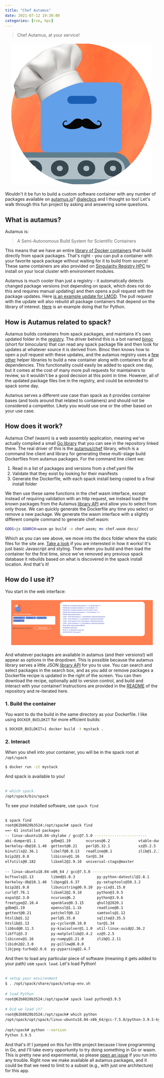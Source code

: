 ```yaml
---
title: "Chef Autamus"
date: 2021-07-12 19:30:00
categories: [rse, hpc]
---
```


> Chef Autamus, at your service!

<div style="margin:20px">
 <a href="https://github.com/autamus/chef-wasm/" target="_blank"><img src="https://raw.githubusercontent.com/autamus/chef-wasm/main/docs/img/chef-stash.png"></a>
</div>

Wouldn't it be fun to build a custom software container with any number of packages available on <a href="https://autamus.io" target="_blank">autamus.io</a>?
<a href="https://github.com/alecbcs">@alecbcs</a> and I thought so too! Let's walk through this fun project by asking and answering some questions.

## What is autamus?

Autamus is:

> A Semi-Autonomous Build System for Scientific Containers

This means that we have an entire <a href="https://autamus.io/registry/" target="_blank">library of Docker containers</a> that build directly from spack packages. That's right - you can pull a container with your favorite spack package without waiting for it to build from source! These same containers are also provided on <a href="https://singularityhub.github.io/singularity-hpc/" target="_blank">Singularity Registry HPC</a> to install on your local cluster with environment modules.

Autamus is much cooler than just a registry - it automatically detects changed package versions (not depending on spack, which does not do this and requires manual updating) and then opens a pull request with the package updates.  Here <a href="https://github.com/autamus/registry/pull/514" target="_blank">is an example update for LMOD</a>. The pull request with the update will also rebuild all package containers that depend on the library of interest. <a href="https://github.com/autamus/registry/actions/runs/987559728" target="_blank">Here</a> is an example doing that for Python.

## How is Autamus related to spack?

Autamus builds containers from spack packages, and maintains it's own updated folder in the <a href="https://github.com/autamus/registry" target="_blank">registry</a>. 
The driver behind this is a bot named <a href="https://github.com/autamus/binoc" target="_blank">binoc</a> (short for binoculars) that can read any spack package file and then look for updates at whatever source it is derived from. Binoc then knows how to open a pull request with these updates, and the autamus registry uses
a <a href="https://github.com/autamus/builder" target="_blank">few</a> <a href="https://github.com/autamus/buildconfig" target="_blank">other</a> helper libraries
to build a new container along with containers for all dependencies. This functionality could easily be added to spack one day, but it comes at the cost of many more pull requests for maintainers to review, so it wouldn't be a good decision at this point in time. However, all of the updated package files live in the registry, and could
be extended to spack some day.

Autamus serves a different use case than spack as it provides container bases (and tools around that related to containers) and should not be considered a competitor. Likely
you would use one or the other based on your use case.

## How does it work?

Autamus Chef (wasm) is a web assembly application, meaning we've actually compiled a small <a href="https://github.com/autamus/chef-wasm" target="_blank">Go library</a>
that you can see in the repository linked there. The real driver of this is the <a href="https://github.com/autamus/chef" target="_blank">autamus/chef</a> library,
which is a command line client and library for generating these multi-stage build Dockerfiles from autamus packages. For the command line client we:

<ol class="custom-counter">
<li>Read in a list of packages and versions from a chef.yaml file</li>
<li>Validate that they exist by looking for their manifests</li>
<li>Generate the Dockerfile, with each spack install being copied to a final install folder</li>
</ol>

We then use these same functions in the chef wasm interface, except instead of requiring validation with an http request, we instead load
the known packages from the Autamus <a href="https://autamus.io/registry/library.json" target="_blank">library API</a> and allow you to select from
only those. We can quickly generate the Dockerfile any time you select or remove a new package. We generate the wasm interface with
a slightly different compile command to generate chef.wasm:

```bash
GOOS=js GOARCH=wasm go build -o chef.wasm; mv chef.wasm docs/
```

Which as you can see above, we move into the docs folder where the static files for the site are. <a href="https://github.com/autamus/chef-wasm/tree/main/docs" target="_blank">Take a look</a> if you are interested in how it works! It's just basic Javascript and styling. Then when you build and then load the container for the first time, since we've removed any previous spack database it rebuilds based on what is discovered in the spack install location. And that's it!


## How do I use it?

You start in the web interface:

<div style="margin:20px">
 <a href="https://autamus.io/chef-wasm/" target="_blank"><img src="https://raw.githubusercontent.com/autamus/chef-wasm/main/docs/img/chef-wasm.png"></a>
</div>

And whatever packages are available in autamus (and their versions!) will appear as options in the dropdown. This
is possible because the autamus library serves a little JSON <a href="https://autamus.io/registry/library.json" target="_blank">library API</a> for you to use.
You can search and select packages in the search box, and as you add or remove packages a Dockerfile recipe is updated in the right of the screen.
You can then download the recipe, optionally add to version control, and build and interact with your container! Instructions are provided in the
<a href="https://github.com/autamus/chef-wasm#usage" target="_blank">README</a> of the repository and re-iterated here.

### 1. Build the container

You want to do the build in the same directory as your Dockerfile.
I like using `DOCKER_BUILDKIT` for more efficient builds:

```bash
$ DOCKER_BUILDKIT=1 docker build -t mystack .
```

### 2. Interact

When you shell into your container, you will be in the spack root at `/opt/spack`

```bash
$ docker run -it mystack
```

And spack is available to you!

```bash

# which spack
/opt/spack/bin/spack

```

To see your installed software, use `spack find`

```bash

$ spack find
root@62b0820b3524:/opt/spack# spack find
==> 61 installed packages
-- linux-ubuntu18.04-skylake / gcc@7.5.0 ------------------------
abi-dumper@1.1       gdbm@1.19       ncurses@6.2             vtable-dumper@1.2
berkeley-db@18.1.40  gettext@0.21    perl@5.32.1             xz@5.2.5
binutils@2.36.1      libelf@0.8.13   readline@8.1            zlib@1.2.11
bzip2@1.0.8          libiconv@1.16   tar@1.34
elfutils@0.182       libxml2@2.9.10  universal-ctags@master

-- linux-ubuntu18.04-x86_64 / gcc@7.5.0 -------------------------
bcftools@1.13        libmd@1.0.3          py-python-dateutil@2.8.1
berkeley-db@18.1.40  libpng@1.6.37        py-setuptools@50.3.2
bzip2@1.0.8          libunistring@0.9.10  py-six@1.15.0
curl@7.76.1          libxml2@2.9.10       python@3.9.5
expat@2.3.0          ncurses@6.2          python@3.9.6
freetype@2.10.4      openblas@0.3.15      qhull@2020.1
gdbm@1.19            openssl@1.1.1k       readline@8.1
gettext@0.21         patchelf@0.12        samtools@1.12
htslib@1.12          perl@5.35.0          sqlite@3.35.5
htslib@1.13          py-cycler@0.10.0     tar@1.34
libbsd@0.11.3        py-kiwisolver@1.1.0  util-linux-uuid@2.36.2
libffi@3.3           py-matplotlib@3.4.2  xz@5.2.5
libiconv@1.16        py-numpy@1.21.0      zlib@1.2.11
libidn2@2.3.0        py-pillow@8.0.0
libjpeg-turbo@2.0.6  py-pyparsing@2.4.7

```

And then to load any particular piece of software (meaning it gets added to your path) use `spack load`. Let's load Python!

```bash

# setup your environment
$ . /opt/spack/share/spack/setup-env.sh

# load Python
root@62b0820b3524:/opt/spack# spack load python@3.9.5

# Did we load it?
root@62b0820b3524:/opt/spack# which python
/opt/spack/opt/spack/linux-ubuntu18.04-x86_64/gcc-7.5.0/python-3.9.5-kykqwyent2svlspsvehqpu4xdgcp54z5/bin/python

/opt/spack# python --version
Python 3.9.5

```
And that's it! I jumped on this fun little project because I love programming in Go,
and I'll take every opportunity to try doing something in Go or wasm.
This is pretty new and experimental, so please <a href="https://github.com/autamus/chef-wasm/issues" target="_blank">open an issue</a>
if you run into any trouble. Right now we make available all autamus packages, and it
could be that we need to limit to a subset (e.g., with just one architecture) for this app.
